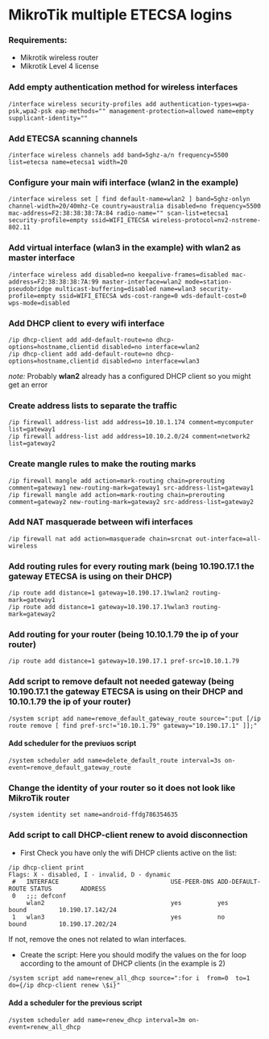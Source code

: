 # MikroTik multiple ETECSA logins

### Requirements:
- Mikrotik wireless router
- Mikrotik Level 4 license 

### Add empty authentication method for wireless interfaces
```
/interface wireless security-profiles add authentication-types=wpa-psk,wpa2-psk eap-methods="" management-protection=allowed name=empty supplicant-identity=""
```

### Add ETECSA scanning channels
```
/interface wireless channels add band=5ghz-a/n frequency=5500 list=etecsa name=etecsa1 width=20
```

### Configure your main wifi interface (wlan2 in the example)
```
/interface wireless set [ find default-name=wlan2 ] band=5ghz-onlyn channel-width=20/40mhz-Ce country=australia disabled=no frequency=5500 mac-address=F2:38:38:38:7A:84 radio-name="" scan-list=etecsa1 security-profile=empty ssid=WIFI_ETECSA wireless-protocol=nv2-nstreme-802.11
```

### Add virtual interface (wlan3 in the example) with wlan2 as master interface
```
/interface wireless add disabled=no keepalive-frames=disabled mac-address=F2:38:38:38:7A:99 master-interface=wlan2 mode=station-pseudobridge multicast-buffering=disabled name=wlan3 security-profile=empty ssid=WIFI_ETECSA wds-cost-range=0 wds-default-cost=0 wps-mode=disabled
```

### Add DHCP client to every wifi interface
```
/ip dhcp-client add add-default-route=no dhcp-options=hostname,clientid disabled=no interface=wlan2
/ip dhcp-client add add-default-route=no dhcp-options=hostname,clientid disabled=no interface=wlan3
```
*note:* Probably **wlan2** already has a configured DHCP client so you might get an error

### Create address lists to separate the traffic
```
/ip firewall address-list add address=10.10.1.174 comment=mycomputer list=gateway1
/ip firewall address-list add address=10.10.2.0/24 comment=network2 list=gateway2
```

### Create mangle rules to make the routing marks
```
/ip firewall mangle add action=mark-routing chain=prerouting comment=gateway1 new-routing-mark=gateway1 src-address-list=gateway1
/ip firewall mangle add action=mark-routing chain=prerouting comment=gateway2 new-routing-mark=gateway2 src-address-list=gateway2
```

### Add NAT masquerade between wifi interfaces
```
/ip firewall nat add action=masquerade chain=srcnat out-interface=all-wireless
```

### Add routing rules for every routing mark (being 10.190.17.1 the gateway ETECSA is using on their DHCP)
```
/ip route add distance=1 gateway=10.190.17.1%wlan2 routing-mark=gateway1
/ip route add distance=1 gateway=10.190.17.1%wlan3 routing-mark=gateway2
```

### Add routing for your router (being 10.10.1.79 the ip of your router)
```
/ip route add distance=1 gateway=10.190.17.1 pref-src=10.10.1.79
```

### Add script to remove default not needed gateway (being 10.190.17.1 the gateway ETECSA is using on their DHCP and 10.10.1.79 the ip of your router)
```
/system script add name=remove_default_gateway_route source=":put [/ip route remove [ find pref-src!="10.10.1.79" gateway="10.190.17.1" ]];"
```

#### Add scheduler for the previuos script
```
/system scheduler add name=delete_default_route interval=3s on-event=remove_default_gateway_route
```

### Change the identity of your router so it does not look like MikroTik router
```
/system identity set name=android-ffdg786354635
```

### Add script to call DHCP-client renew to avoid disconnection
- First Check you have only the wifi DHCP clients active on the list:
```
/ip dhcp-client print             
Flags: X - disabled, I - invalid, D - dynamic 
 #   INTERFACE                               USE-PEER-DNS ADD-DEFAULT-ROUTE STATUS        ADDRESS
 0   ;;; defconf
     wlan2                                   yes          yes               bound         10.190.17.142/24  
 1   wlan3                                   yes          no                bound         10.190.17.202/24 
```
If not, remove the ones not related to wlan interfaces.

- Create the script:
Here you should modify the values on the for loop according to the amount of DHCP clients (in the example is 2)
```
/system script add name=renew_all_dhcp source=":for i  from=0  to=1  do={/ip dhcp-client renew \$i}"
```

#### Add a scheduler for the previous script
```
/system scheduler add name=renew_dhcp interval=3m on-event=renew_all_dhcp
```

